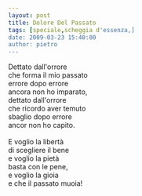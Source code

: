 ```yaml
---
layout: post
title: Dolore Del Passato
tags: [speciale,scheggia d'essenza,]
date: 2009-03-23 15:40:00
author: pietro
---
```

Dettato dall'orrore<br/>che forma il mio passato<br/>errore dopo errore<br/>ancora non ho imparato,<br/>dettato dall'orrore<br/>che ricordo aver temuto<br/>sbaglio dopo errore<br/>ancor non ho capito.<br/><br/>E voglio la libertà<br/>di scegliere il bene<br/>e voglio la pietà<br/>basta con le pene,<br/>e voglio la gioia<br/>e che il passato muoia!
